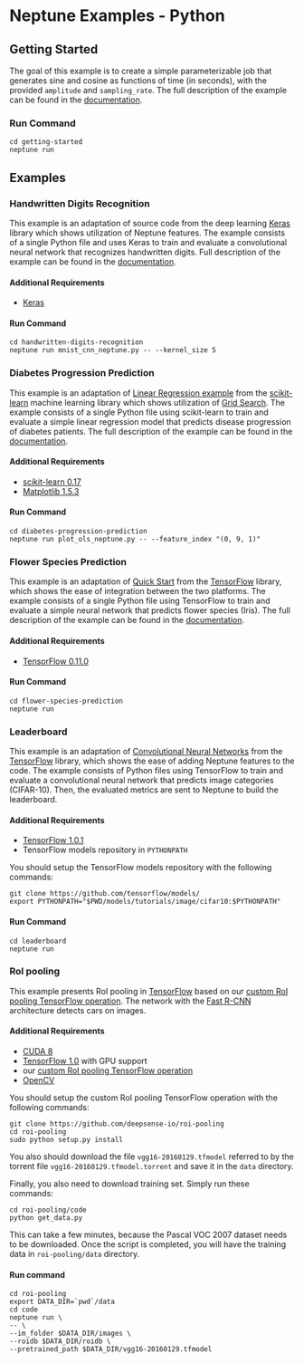 # Neptune Examples - Python

## Getting Started
The goal of this example is to create a simple parameterizable job
that generates sine and cosine as functions of time (in seconds),
with the provided `amplitude` and `sampling_rate`.
The full description of the example can be found in the
<a target="_blank" href="https://neptune.deepsense.io/versions/latest/getting-started.html">documentation</a>.

### Run Command

    cd getting-started
    neptune run

## Examples

### Handwritten Digits Recognition
This example is an adaptation of source code from the deep learning
<a target="_blank" href="https://keras.io/">Keras</a>
library which shows utilization of Neptune features.
The example consists of a single Python file and uses Keras
to train and evaluate a convolutional neural network that recognizes handwritten digits.
Full description of the example can be found in the
<a target="_blank" href="https://neptune.deepsense.io/versions/latest/examples/handwritten-digits-recognition.html">documentation</a>.

#### Additional Requirements

* <a target="_blank" href="https://keras.io/">Keras</a>

#### Run Command

    cd handwritten-digits-recognition
    neptune run mnist_cnn_neptune.py -- --kernel_size 5

### Diabetes Progression Prediction
This example is an adaptation of
<a target="_blank" href="http://scikit-learn.org/stable/auto_examples/linear_model/plot_ols.html">Linear Regression example</a>
from the <a target="_blank" href="http://scikit-learn.org/stable/">scikit-learn</a>
machine learning library which shows utilization of [Grid Search](https://neptune.deepsense.io/versions/latest/reference-guides/job-and-experiment.html#experiments).
The example consists of a single Python file using scikit-learn to train and evaluate a simple linear regression model
that predicts disease progression of diabetes patients.
The full description of the example can be found in the
<a target="_blank" href="https://neptune.deepsense.io/versions/latest/examples/diabetes-progression-prediction.html">documentation</a>.

#### Additional Requirements

* <a target="_blank" href="http://scikit-learn.org/stable/install.html">scikit-learn 0.17</a>
* <a target="_blank" href="http://matplotlib.org/users/installing.html">Matplotlib 1.5.3</a>

#### Run Command

    cd diabetes-progression-prediction
    neptune run plot_ols_neptune.py -- --feature_index "(0, 9, 1)"

### Flower Species Prediction
This example is an adaptation of
<a target="_blank" href="https://www.tensorflow.org/versions/r0.11/tutorials/tflearn/index.html">Quick Start</a>
from the <a target="_blank" href="https://www.tensorflow.org/">TensorFlow</a>
library, which shows the ease of integration between the two platforms.
The example consists of a single Python file using TensorFlow to train and evaluate a simple
neural network that predicts flower species (Iris).
The full description of the example can be found in the
<a target="_blank" href="https://neptune.deepsense.io/versions/latest/examples/flower-species-prediction.html">documentation</a>.

#### Additional Requirements

* <a target="_blank" href="https://www.tensorflow.org/versions/r0.11/get_started/os_setup.html#download-and-setup">TensorFlow 0.11.0</a>

#### Run Command

    cd flower-species-prediction
    neptune run

### Leaderboard
This example is an adaptation of
<a target="_blank" href="https://www.tensorflow.org/tutorials/deep_cnn/">Convolutional Neural Networks</a>
from the <a target="_blank" href="https://www.tensorflow.org/">TensorFlow</a>
library, which shows the ease of adding Neptune features to the code.
The example consists of Python files using TensorFlow to train and evaluate a convolutional neural network that predicts image categories (CIFAR-10). Then, the evaluated metrics are sent to Neptune to build the leaderboard.

#### Additional Requirements

* <a target="_blank" href="https://www.tensorflow.org/install/">TensorFlow 1.0.1</a>
* TensorFlow models repository in `PYTHONPATH`

You should setup the TensorFlow models repository with the following commands:

    git clone https://github.com/tensorflow/models/
    export PYTHONPATH="$PWD/models/tutorials/image/cifar10:$PYTHONPATH"

#### Run Command

    cd leaderboard
    neptune run

### RoI pooling
This example presents RoI pooling in <a target="_blank" href="https://www.tensorflow.org/">TensorFlow</a> based on our <a target="_blank" href="https://github.com/deepsense-io/roi-pooling">custom RoI pooling TensorFlow operation</a>.
The network with the <a target="_blank" href="https://arxiv.org/pdf/1504.08083.pdf">Fast R-CNN</a> architecture detects cars on images.

#### Additional Requirements

* <a target="_blank" href="https://developer.nvidia.com/cuda-downloads">CUDA 8</a>
* <a target="_blank" href="https://www.tensorflow.org/">TensorFlow 1.0</a> with GPU support
* our <a target="_blank" href="https://github.com/deepsense-io/roi-pooling">custom RoI pooling TensorFlow operation</a>
* <a target="_blank" href="http://opencv.org/">OpenCV</a>

You should setup the custom RoI pooling TensorFlow operation with the following commands:

    git clone https://github.com/deepsense-io/roi-pooling
    cd roi-pooling
    sudo python setup.py install

You also should download the file `vgg16-20160129.tfmodel` referred to by the torrent file `vgg16-20160129.tfmodel.torrent`
and save it in the `data` directory.

Finally, you also need to download training set.
Simply run these commands:

    cd roi-pooling/code
    python get_data.py

This can take a few minutes, because the Pascal VOC 2007 dataset needs to be downloaded.
Once the script is completed, you will have the training data in `roi-pooling/data` directory.

#### Run command
    cd roi-pooling
    export DATA_DIR=`pwd`/data
    cd code
    neptune run \
    -- \
    --im_folder $DATA_DIR/images \
    --roidb $DATA_DIR/roidb \
    --pretrained_path $DATA_DIR/vgg16-20160129.tfmodel

